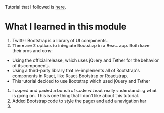 Tutorial that I followed is [here](https://github.com/huffleman51/js-stack-from-scratch/blob/master/tutorial/08-bootstrap-jss.md#readme).

# What I learned in this module

1. Twitter Bootstrap is a library of UI components.
1. There are 2 options to integrate Bootstrap in a React app. Both have their pros and cons:
  * Using the official release, which uses jQuery and Tether for the behavior of its components.
  * Using a third-party library that re-implements all of Bootstrap's components in React, like React-Bootstrap or Reactstrap.
  * This tutorial decided to use Bootstrap which used jQuery and Tether
1. I copied and pasted a bunch of code without really understanding what is going on. This is one thing that I don't like about this tutorial.
1. Added Bootstrap code to style the pages and add a navigation bar
1. 

